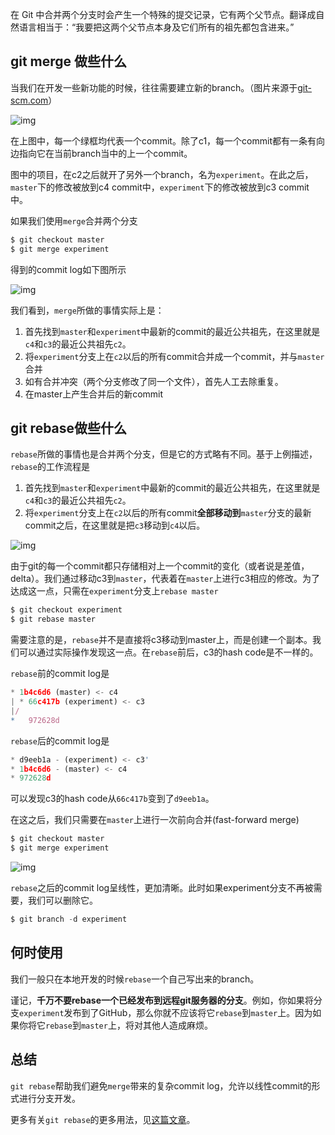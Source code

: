 在 Git 中合并两个分支时会产生一个特殊的提交记录，它有两个父节点。翻译成自然语言相当于：“我要把这两个父节点本身及它们所有的祖先都包含进来。” 







## git merge 做些什么

当我们在开发一些新功能的时候，往往需要建立新的branch。（图片来源于[git-scm.com](http://git-scm.com/)）

![img](http://git-scm.com/figures/18333fig0327-tn.png)

在上图中，每一个绿框均代表一个commit。除了c1，每一个commit都有一条有向边指向它在当前branch当中的上一个commit。

图中的项目，在c2之后就开了另外一个branch，名为`experiment`。在此之后，`master`下的修改被放到c4 commit中，`experiment`下的修改被放到c3 commit中。

如果我们使用`merge`合并两个分支

```javascript
$ git checkout master
$ git merge experiment
```

得到的commit log如下图所示

![img](http://git-scm.com/figures/18333fig0328-tn.png)

我们看到，`merge`所做的事情实际上是：

1. 首先找到`master`和`experiment`中最新的commit的最近公共祖先，在这里就是`c4`和`c3`的最近公共祖先`c2`。
2. 将`experiment`分支上在`c2`以后的所有commit合并成一个commit，并与`master`合并
3. 如有合并冲突（两个分支修改了同一个文件），首先人工去除重复。
4. 在master上产生合并后的新commit

## git rebase做些什么

`rebase`所做的事情也是合并两个分支，但是它的方式略有不同。基于上例描述，`rebase`的工作流程是

1. 首先找到`master`和`experiment`中最新的commit的最近公共祖先，在这里就是`c4`和`c3`的最近公共祖先`c2`。
2. 将`experiment`分支上在`c2`以后的所有commit**全部移动到**`master`分支的最新commit之后，在这里就是把`c3`移动到`c4`以后。

![img](http://git-scm.com/figures/18333fig0329-tn.png)

由于git的每一个commit都只存储相对上一个commit的变化（或者说是差值，delta）。我们通过移动c3到`master`，代表着在`master`上进行c3相应的修改。为了达成这一点，只需在`experiment`分支上`rebase master`

```javascript
$ git checkout experiment
$ git rebase master
```

需要注意的是，`rebase`并不是直接将c3移动到master上，而是创建一个副本。我们可以通过实际操作发现这一点。在`rebase`前后，c3的hash code是不一样的。

`rebase`前的commit log是

```javascript
* 1b4c6d6 (master) <- c4
| * 66c417b (experiment) <- c3
|/  
*   972628d
```

`rebase`后的commit log是

```javascript
* d9eeb1a - (experiment) <- c3'
* 1b4c6d6 - (master) <- c4
* 972628d
```

可以发现c3的hash code从`66c417b`变到了`d9eeb1a`。

在这之后，我们只需要在`master`上进行一次前向合并(fast-forward merge)

```javascript
$ git checkout master
$ git merge experiment
```

![img](http://git-scm.com/figures/18333fig0330-tn.png)

`rebase`之后的commit log呈线性，更加清晰。此时如果experiment分支不再被需要，我们可以删除它。

```javascript
$ git branch -d experiment
```

## 何时使用

我们一般只在本地开发的时候`rebase`一个自己写出来的branch。

谨记，**千万不要rebase一个已经发布到远程git服务器的分支**。例如，你如果将分支`experiment`发布到了GitHub，那么你就不应该将它`rebase`到`master`上。因为如果你将它`rebase`到`master`上，将对其他人造成麻烦。

## 总结

`git rebase`帮助我们避免`merge`带来的复杂commit log，允许以线性commit的形式进行分支开发。

更多有关`git rebase`的更多用法，见[这篇文章](http://git-scm.com/book/en/Git-Branching-Rebasing)。